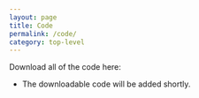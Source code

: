 ```yaml
---
layout: page
title: Code
permalink: /code/
category: top-level
---
```


Download all of the code here:

- The downloadable code will be added shortly.